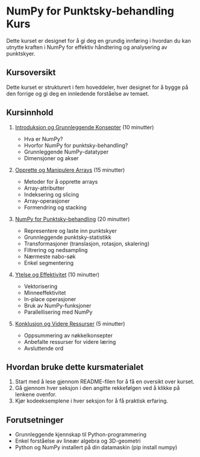 # NumPy for Punktsky-behandling Kurs

Dette kurset er designet for å gi deg en grundig innføring i hvordan du kan utnytte kraften i NumPy for effektiv håndtering og analysering av punktskyer.

## Kursoversikt

Dette kurset er strukturert i fem hoveddeler, hver designet for å bygge på den forrige og gi deg en innledende forståelse av temaet.

## Kursinnhold

1. [Introduksjon og Grunnleggende Konsepter](1.%20Introduction.md) (10 minutter)
   - Hva er NumPy?
   - Hvorfor NumPy for punktsky-behandling?
   - Grunnleggende NumPy-datatyper
   - Dimensjoner og akser

2. [Opprette og Manipulere Arrays](2.%20Grunnleggende%20prinsipper.md) (15 minutter)
   - Metoder for å opprette arrays
   - Array-attributter
   - Indeksering og slicing
   - Array-operasjoner
   - Formendring og stacking

3. [NumPy for Punktsky-behandling](3.%20Numpy%20for%20punktskyer.md) (20 minutter)
   - Representere og laste inn punktskyer
   - Grunnleggende punktsky-statistikk
   - Transformasjoner (translasjon, rotasjon, skalering)
   - Filtrering og nedsampling
   - Nærmeste nabo-søk
   - Enkel segmentering

4. [Ytelse og Effektivitet](4.%20Ytelse.md) (10 minutter)
   - Vektorisering
   - Minneeffektivitet
   - In-place operasjoner
   - Bruk av NumPy-funksjoner
   - Parallellisering med NumPy

5. [Konklusjon og Videre Ressurser](5.%20Konklusjon.md) (5 minutter)
   - Oppsummering av nøkkelkonsepter
   - Anbefalte ressurser for videre læring
   - Avsluttende ord

## Hvordan bruke dette kursmaterialet

1. Start med å lese gjennom README-filen for å få en oversikt over kurset.
2. Gå gjennom hver seksjon i den angitte rekkefølgen ved å klikke på lenkene ovenfor.
3. Kjør kodeeksemplene i hver seksjon for å få praktisk erfaring.

## Forutsetninger

- Grunnleggende kjennskap til Python-programmering
- Enkel forståelse av lineær algebra og 3D-geometri
- Python og NumPy installert på din datamaskin (pip install numpy)
